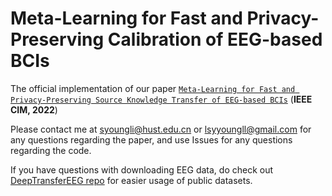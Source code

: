 # Meta-Learning for Fast and Privacy-Preserving Calibration of EEG-based BCIs  
The official implementation of our paper [`Meta-Learning for Fast and Privacy-Preserving Source Knowledge Transfer of EEG-based BCIs`](https://ieeexplore.ieee.org/document/9942685) (**IEEE CIM, 2022**)

Please contact me at syoungli@hust.edu.cn or lsyyoungll@gmail.com for any questions regarding the paper, and use Issues for any questions regarding the code.

If you have questions with downloading EEG data, do check out [DeepTransferEEG repo](https://github.com/sylyoung/DeepTransferEEG) for easier usage of public datasets.
